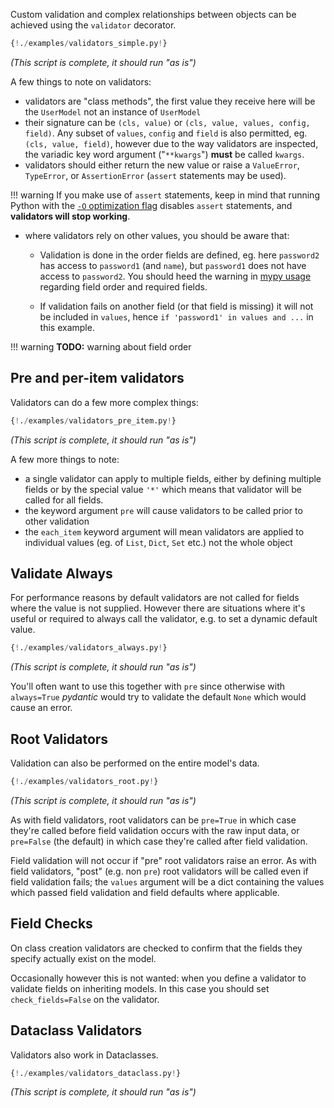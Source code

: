 Custom validation and complex relationships between objects can be achieved using the `validator` decorator.

```py
{!./examples/validators_simple.py!}
```
_(This script is complete, it should run "as is")_

A few things to note on validators:

* validators are "class methods", the first value they receive here will be the `UserModel` not an instance
  of `UserModel`
* their signature can be `(cls, value)` or `(cls, value, values, config, field)`. Any subset of
  `values`, `config` and `field` is also permitted, eg. `(cls, value, field)`, however due to the way
  validators are inspected, the variadic key word argument ("``**kwargs``") **must** be called `kwargs`.
* validators should either return the new value or raise a `ValueError`, `TypeError`, or `AssertionError`
  (``assert`` statements may be used).

!!! warning
    If you make use of `assert` statements, keep in mind that running
    Python with the [`-O` optimization flag](https://docs.python.org/3/using/cmdline.html#cmdoption-o)
    disables `assert` statements, and **validators will stop working**.

* where validators rely on other values, you should be aware that:

  - Validation is done in the order fields are defined, eg. here `password2` has access to `password1`
    (and `name`), but `password1` does not have access to `password2`. You should heed the warning in
    [mypy usage ](mypy.md) regarding field order and required fields.

  - If validation fails on another field (or that field is missing) it will not be included in `values`, hence
    `if 'password1' in values and ...` in this example.

!!! warning
    **TODO:** warning about field order

## Pre and per-item validators

Validators can do a few more complex things:

```py
{!./examples/validators_pre_item.py!}
```
_(This script is complete, it should run "as is")_

A few more things to note:

* a single validator can apply to multiple fields, either by defining multiple fields or by the special value `'*'`
  which means that validator will be called for all fields.
* the keyword argument `pre` will cause validators to be called prior to other validation
* the `each_item` keyword argument will mean validators are applied to individual values
  (eg. of `List`, `Dict`, `Set` etc.) not the whole object

## Validate Always

For performance reasons by default validators are not called for fields where the value is not supplied.
However there are situations where it's useful or required to always call the validator, e.g.
to set a dynamic default value.

```py
{!./examples/validators_always.py!}
```
_(This script is complete, it should run "as is")_

You'll often want to use this together with `pre` since otherwise with `always=True`
*pydantic* would try to validate the default `None` which would cause an error.

## Root Validators

Validation can also be performed on the entire model's data.

```py
{!./examples/validators_root.py!}
```
_(This script is complete, it should run "as is")_

As with field validators, root validators can be `pre=True` in which case they're called before field
validation occurs with the raw input data, or `pre=False` (the default) in which case
they're called after field validation.

Field validation will not occur if "pre" root validators raise an error. As with field validators,
"post" (e.g. non `pre`) root validators will be called even if field validation fails; the `values` argument will
be a dict containing the values which passed field validation and field defaults where applicable.

## Field Checks

On class creation validators are checked to confirm that the fields they specify actually exist on the model.

Occasionally however this is not wanted: when you define a validator to validate fields on inheriting models.
In this case you should set `check_fields=False` on the validator.

## Dataclass Validators

Validators also work in Dataclasses.

```py
{!./examples/validators_dataclass.py!}
```
_(This script is complete, it should run "as is")_
